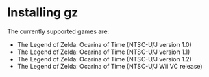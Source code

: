 # Installing gz

The currently supported games are:

-   The Legend of Zelda: Ocarina of Time (NTSC-U/J version 1.0)
-   The Legend of Zelda: Ocarina of Time (NTSC-U/J version 1.1)
-   The Legend of Zelda: Ocarina of Time (NTSC-U/J version 1.2)
-   The Legend of Zelda: Ocarina of Time (NTSC-U/J Wii VC release)

